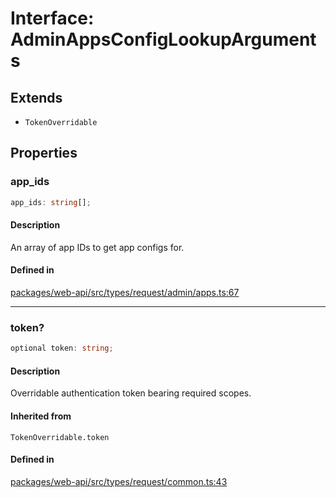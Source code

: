 # Interface: AdminAppsConfigLookupArguments

## Extends

- `TokenOverridable`

## Properties

### app\_ids

```ts
app_ids: string[];
```

#### Description

An array of app IDs to get app configs for.

#### Defined in

[packages/web-api/src/types/request/admin/apps.ts:67](https://github.com/slackapi/node-slack-sdk/blob/7b348598b763c2b7545d1042b5f0429775cfa62c/packages/web-api/src/types/request/admin/apps.ts#L67)

***

### token?

```ts
optional token: string;
```

#### Description

Overridable authentication token bearing required scopes.

#### Inherited from

`TokenOverridable.token`

#### Defined in

[packages/web-api/src/types/request/common.ts:43](https://github.com/slackapi/node-slack-sdk/blob/7b348598b763c2b7545d1042b5f0429775cfa62c/packages/web-api/src/types/request/common.ts#L43)
